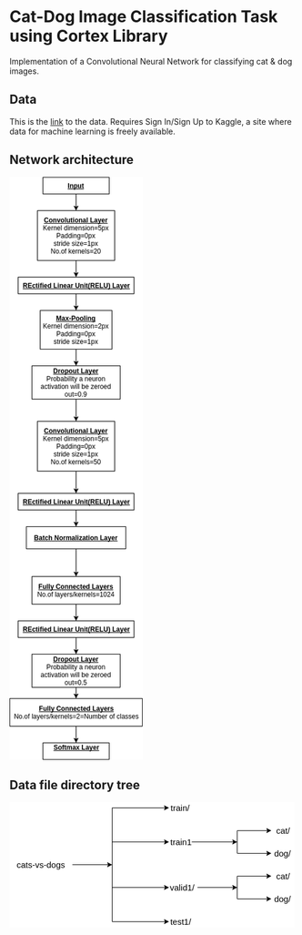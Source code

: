# Cat-Dog Image Classification Task using Cortex Library

Implementation of a Convolutional Neural Network for classifying cat & dog images.

## Data
This is the [link](https://www.kaggle.com/c/dogs-vs-cats-redux-kernels-edition/data) to the data. Requires Sign In/Sign Up to Kaggle, a site where data for machine learning is freely available.
## Network architecture
![alt text](https://github.com/Tapojit/cortex-CNN-cats-dogs-demo/blob/master/CNN.png)
## Data file directory tree
![alt text](https://github.com/Tapojit/cortex-CNN-cats-dogs-demo/blob/master/tree.png)
